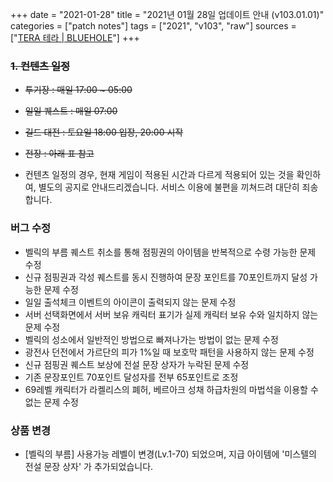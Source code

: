 +++
date = "2021-01-28"
title = "2021년 01월 28일 업데이트 안내 (v103.01.01)"
categories = ["patch notes"]
tags = ["2021", "v103", "raw"]
sources = ["[TERA 테라 | BLUEHOLE](https://playtera.co.kr/news/updates/70)"]
+++

### ~~1. 컨텐츠 일정~~
- ~~투기장 : 매일 17:00 ~ 05:00~~
- ~~일일 퀘스트 : 매일 07:00~~
- ~~길드 대전 : 토요일 18:00 입장, 20:00 시작~~
- ~~전장 : 아래 표 참고~~

- 컨텐츠 일정의 경우, 현재 게임이 적용된 시간과 다르게 적용되어 있는 것을 확인하여, 별도의 공지로 안내드리겠습니다. 서비스 이용에 불편을 끼쳐드려 대단히 죄송합니다. 

### 버그 수정

- 벨릭의 부름 퀘스트 취소를 통해 점핑권의 아이템을 반복적으로 수령 가능한 문제 수정
- 신규 점핑권과 각성 퀘스트를 동시 진행하여 문장 포인트를 70포인트까지 달성 가능한 문제 수정
- 일일 출석체크 이벤트의 아이콘이 출력되지 않는 문제 수정
- 서버 선택화면에서 서버 보유 캐릭터 표기가 실제 캐릭터 보유 수와 일치하지 않는 문제 수정
- 벨릭의 성소에서 일반적인 방법으로 빠져나가는 방법이 없는 문제 수정
- 광전사 던전에서 가르단의 피가 1%일 때 보호막 패턴을 사용하지 않는 문제 수정
- 신규 점핑권 퀘스트 보상에 전설 문장 상자가 누락된 문제 수정
- 기존 문장포인트 70포인트 달성자를 전부 65포인트로 조정
- 69레벨 캐릭터가 라켈리스의 폐허, 베르아크 성채 하급차원의 마법석을 이용할 수 없는 문제 수정
 
### 상품 변경
- [벨릭의 부름] 사용가능 레벨이 변경(Lv.1-70) 되었으며, 지급 아이템에 '미스텔의 전설 문장 상자' 가 추가되었습니다.
